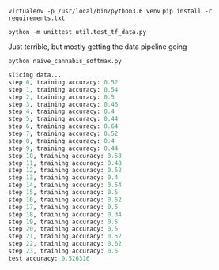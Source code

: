 `virtualenv -p /usr/local/bin/python3.6 venv`
`pip install -r requirements.txt`

`python -m unittest util.test_tf_data.py`

Just terrible, but mostly getting the data pipeline going

`python naive_cannabis_softmax.py`

```python
slicing data...
step 0, training accuracy: 0.52
step 1, training accuracy: 0.54
step 2, training accuracy: 0.5
step 3, training accuracy: 0.46
step 4, training accuracy: 0.4
step 5, training accuracy: 0.44
step 6, training accuracy: 0.64
step 7, training accuracy: 0.52
step 8, training accuracy: 0.4
step 9, training accuracy: 0.44
step 10, training accuracy: 0.58
step 11, training accuracy: 0.48
step 12, training accuracy: 0.62
step 13, training accuracy: 0.4
step 14, training accuracy: 0.54
step 15, training accuracy: 0.5
step 16, training accuracy: 0.52
step 17, training accuracy: 0.5
step 18, training accuracy: 0.34
step 19, training accuracy: 0.5
step 20, training accuracy: 0.5
step 21, training accuracy: 0.52
step 22, training accuracy: 0.62
step 23, training accuracy: 0.5
test accuracy: 0.526316
```
